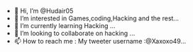 - 👋 Hi, I’m @Hudair05
- 👀 I’m interested in Games,coding,Hacking and the rest...
- 🌱 I’m currently learning Hacking ...
- 💞️ I’m looking to collaborate on hacking ...
- 📫 How to reach me : My tweeter username :@Xaxoxo49...

<!---
Hudair05/Hudair05 is a ✨ special ✨ repository because its `README.md` (this file) appears on your GitHub profile.
You can click the Preview link to take a look at your changes.
--->
